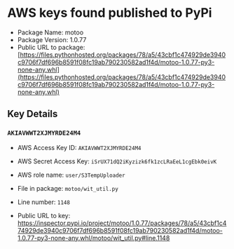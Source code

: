 # AWS keys found published to PyPi

* Package Name: motoo
* Package Version: 1.0.77
* Public URL to package: [https://files.pythonhosted.org/packages/78/a5/43cbf1c474929de3940c9706f7df696b8591f08fc19ab790230582ad1f4d/motoo-1.0.77-py3-none-any.whl](https://files.pythonhosted.org/packages/78/a5/43cbf1c474929de3940c9706f7df696b8591f08fc19ab790230582ad1f4d/motoo-1.0.77-py3-none-any.whl)

## Key Details

### `AKIAVWWT2XJMYRDE24M4`

* AWS Access Key ID: `AKIAVWWT2XJMYRDE24M4`
* AWS Secret Access Key: `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` 
* AWS role name: `user/S3TempUploader`
* File in package: `motoo/wit_util.py`
* Line number: `1148`

* Public URL to key: https://inspector.pypi.io/project/motoo/1.0.77/packages/78/a5/43cbf1c474929de3940c9706f7df696b8591f08fc19ab790230582ad1f4d/motoo-1.0.77-py3-none-any.whl/motoo/wit_util.py#line.1148


